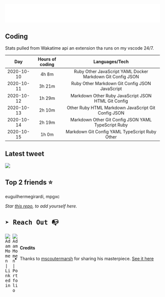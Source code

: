 
![test image size](/assets/welcome_message.gif)

## Coding
Stats pulled from Wakatime api an extension tha runs on my vscode 24/7.

|Day|Hours of coding|Languages/Tech|
|:-:|:-:|:-:|
|2020-10-10|4h 8m|Ruby Other JavaScript YAML Docker Markdown Git Config JSON|
|2020-10-11|3h 21m|Ruby Other Markdown Git Config JSON JavaScript|
|2020-10-12|1h 29m|Markdown Other Ruby JavaScript JSON HTML Git Config|
|2020-10-13|2h 10m|Other Ruby HTML Markdown JavaScript Git Config JSON|
|2020-10-14|2h 19m|Markdown Other Git Config JSON YAML TypeScript Ruby|
|2020-10-15|1h 0m|Markdown Git Config YAML TypeScript Ruby Other|

## Latest tweet
[<img src="https://hcti.io/v1/image/258fb539-7ec3-4719-8d1c-3094a005f181" width="400">](https://twitter.com/adammomen8/status/1308710880868282368)

## Top 2 friends ⭐️
euguilhermegirardi, mpgxc

*Star [this repo](https://github.com/AdamMomen/AdamMomen), to add yourself here.*


<samp>

## ➤ Reach Out :mailbox_with_no_mail:

>
  <a href="https://www.linkedin.com/in/adam-momen-99596275/">
     <img align="left" alt="Adam Momen | Linkedin" width="24px" src="./Assets/Linkedin.svg" />
   </a>

   <a href="https://adammomen.com/">
     <img align="left" alt="Adam Momen | Portfolio" width="24px" src="./Assets/web.svg" />
   </a>

</samp>

<br>

#### Credits
* Thanks to [mscoutermarsh](https://github.com/mscoutermarsh) for sharing his masterpiece. [See it here](https://github.com/mscoutermarsh/mscoutermarsh)
